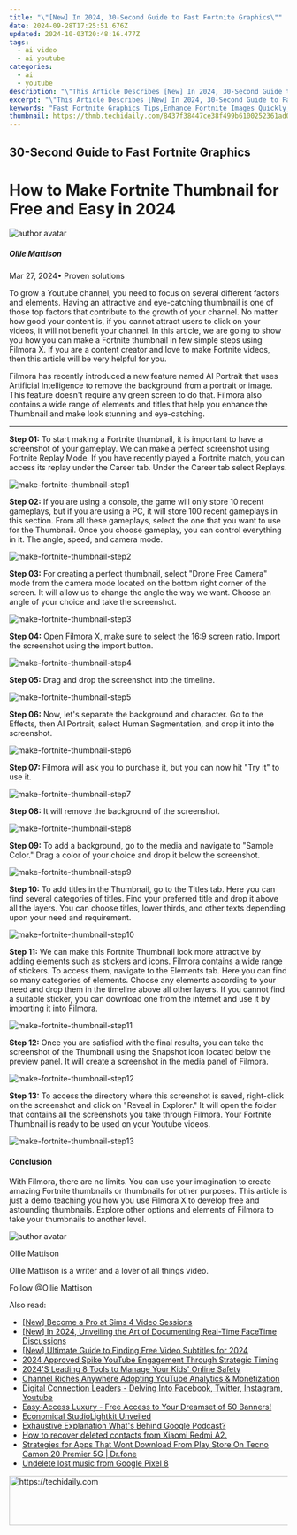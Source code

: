 ```yaml
---
title: "\"[New] In 2024, 30-Second Guide to Fast Fortnite Graphics\""
date: 2024-09-28T17:25:51.676Z
updated: 2024-10-03T20:48:16.477Z
tags:
  - ai video
  - ai youtube
categories:
  - ai
  - youtube
description: "\"This Article Describes [New] In 2024, 30-Second Guide to Fast Fortnite Graphics\""
excerpt: "\"This Article Describes [New] In 2024, 30-Second Guide to Fast Fortnite Graphics\""
keywords: "Fast Fortnite Graphics Tips,Enhance Fortnite Images Quickly,Speed Up Game Visuals Fortnite,Optimize Fortnite Graphics Faster,Boost Fortnite Image Quality,Fortnite Graphics Performance,Accelerate Fortnite Visuals"
thumbnail: https://thmb.techidaily.com/8437f38447ce38f499b6100252361ad0a548e9cd2a118e2df20ca665823d885e.jpg
---
```


## 30-Second Guide to Fast Fortnite Graphics

# How to Make Fortnite Thumbnail for Free and Easy in 2024

![author avatar](https://images.wondershare.com/filmora/article-images/ollie-mattison.jpg)

##### Ollie Mattison

 Mar 27, 2024• Proven solutions

To grow a Youtube channel, you need to focus on several different factors and elements. Having an attractive and eye-catching thumbnail is one of those top factors that contribute to the growth of your channel. No matter how good your content is, if you cannot attract users to click on your videos, it will not benefit your channel. In this article, we are going to show you how you can make a Fortnite thumbnail in few simple steps using Filmora X. If you are a content creator and love to make Fortnite videos, then this article will be very helpful for you.

Filmora has recently introduced a new feature named AI Portrait that uses Artificial Intelligence to remove the background from a portrait or image. This feature doesn't require any green screen to do that. Filmora also contains a wide range of elements and titles that help you enhance the Thumbnail and make look stunning and eye-catching.

---

**Step 01:** To start making a Fortnite thumbnail, it is important to have a screenshot of your gameplay. We can make a perfect screenshot using Fortnite Replay Mode. If you have recently played a Fortnite match, you can access its replay under the Career tab. Under the Career tab select Replays.

![make-fortnite-thumbnail-step1](https://images.wondershare.com/filmora/article-images/make-fortnite-thumbnail-step1.jpg)

**Step 02:** If you are using a console, the game will only store 10 recent gameplays, but if you are using a PC, it will store 100 recent gameplays in this section. From all these gameplays, select the one that you want to use for the Thumbnail. Once you choose gameplay, you can control everything in it. The angle, speed, and camera mode.

![make-fortnite-thumbnail-step2](https://images.wondershare.com/filmora/article-images/make-fortnite-thumbnail-step2.jpg)

**Step 03:** For creating a perfect thumbnail, select "Drone Free Camera" mode from the camera mode located on the bottom right corner of the screen. It will allow us to change the angle the way we want. Choose an angle of your choice and take the screenshot.

![make-fortnite-thumbnail-step3](https://images.wondershare.com/filmora/article-images/make-fortnite-thumbnail-step3.jpg)

**Step 04:** Open Filmora X, make sure to select the 16:9 screen ratio. Import the screenshot using the import button.

![make-fortnite-thumbnail-step4](https://images.wondershare.com/filmora/article-images/make-fortnite-thumbnail-step4.jpg)

**Step 05:** Drag and drop the screenshot into the timeline.

![make-fortnite-thumbnail-step5](https://images.wondershare.com/filmora/article-images/make-fortnite-thumbnail-step5.jpg)

**Step 06:** Now, let's separate the background and character. Go to the Effects, then AI Portrait, select Human Segmentation, and drop it into the screenshot.

![make-fortnite-thumbnail-step6](https://images.wondershare.com/filmora/article-images/make-fortnite-thumbnail-step6.jpg)

**Step 07:** Filmora will ask you to purchase it, but you can now hit "Try it" to use it.

![make-fortnite-thumbnail-step7](https://images.wondershare.com/filmora/article-images/make-fortnite-thumbnail-step7.jpg)

**Step 08:** It will remove the background of the screenshot.

![make-fortnite-thumbnail-step8](https://images.wondershare.com/filmora/article-images/make-fortnite-thumbnail-step8.jpg)

**Step 09:** To add a background, go to the media and navigate to "Sample Color." Drag a color of your choice and drop it below the screenshot.

![make-fortnite-thumbnail-step9](https://images.wondershare.com/filmora/article-images/make-fortnite-thumbnail-step9.jpg)

**Step 10:** To add titles in the Thumbnail, go to the Titles tab. Here you can find several categories of titles. Find your preferred title and drop it above all the layers. You can choose titles, lower thirds, and other texts depending upon your need and requirement.

![make-fortnite-thumbnail-step10](https://images.wondershare.com/filmora/article-images/make-fortnite-thumbnail-step10.jpg)

**Step 11:** We can make this Fortnite Thumbnail look more attractive by adding elements such as stickers and icons. Filmora contains a wide range of stickers. To access them, navigate to the Elements tab. Here you can find so many categories of elements. Choose any elements according to your need and drop them in the timeline above all other layers. If you cannot find a suitable sticker, you can download one from the internet and use it by importing it into Filmora.

![make-fortnite-thumbnail-step11](https://images.wondershare.com/filmora/article-images/make-fortnite-thumbnail-step11.jpg)

**Step 12:** Once you are satisfied with the final results, you can take the screenshot of the Thumbnail using the Snapshot icon located below the preview panel. It will create a screenshot in the media panel of Filmora.

![make-fortnite-thumbnail-step12](https://images.wondershare.com/filmora/article-images/make-fortnite-thumbnail-step12.jpg)

**Step 13:** To access the directory where this screenshot is saved, right-click on the screenshot and click on "Reveal in Explorer." It will open the folder that contains all the screenshots you take through Filmora. Your Fortnite Thumbnail is ready to be used on your Youtube videos.

![make-fortnite-thumbnail-step13](https://images.wondershare.com/filmora/article-images/make-fortnite-thumbnail-step13.jpg)

#### Conclusion

With Filmora, there are no limits. You can use your imagination to create amazing Fortnite thumbnails or thumbnails for other purposes. This article is just a demo teaching you how you use Filmora X to develop free and astounding thumbnails. Explore other options and elements of Filmora to take your thumbnails to another level.

 ![author avatar](https://images.wondershare.com/filmora/article-images/ollie-mattison.jpg)

Ollie Mattison

Ollie Mattison is a writer and a lover of all things video.

Follow @Ollie Mattison

<ins class="adsbygoogle"
     style="display:block"
     data-ad-format="autorelaxed"
     data-ad-client="ca-pub-7571918770474297"
     data-ad-slot="1223367746"></ins>

<ins class="adsbygoogle"
     style="display:block"
     data-ad-client="ca-pub-7571918770474297"
     data-ad-slot="8358498916"
     data-ad-format="auto"
     data-full-width-responsive="true"></ins>

<span class="atpl-alsoreadstyle">Also read:</span>
<div><ul>
<li><a href="https://video-capture.techidaily.com/new-become-a-pro-at-sims-4-video-sessions/"><u>[New] Become a Pro at Sims 4 Video Sessions</u></a></li>
<li><a href="https://screen-sharing-recording.techidaily.com/new-in-2024-unveiling-the-art-of-documenting-real-time-facetime-discussions/"><u>[New] In 2024, Unveiling the Art of Documenting Real-Time FaceTime Discussions</u></a></li>
<li><a href="https://youtube-zero.techidaily.com/ltimate-guide-to-finding-free-video-subtitles-for-2024/"><u>[New] Ultimate Guide to Finding Free Video Subtitles for 2024</u></a></li>
<li><a href="https://youtube-zero.techidaily.com/approved-spike-youtube-engagement-through-strategic-timing/"><u>2024 Approved Spike YouTube Engagement Through Strategic Timing</u></a></li>
<li><a href="https://tech-recovery.techidaily.com/2024s-leading-8-tools-to-manage-your-kids-online-safety/"><u>2024'S Leading 8 Tools to Manage Your Kids' Online Safety</u></a></li>
<li><a href="https://youtube-zero.techidaily.com/el-riches-anywhere-adopting-youtube-analytics-and-monetization/"><u>Channel Riches Anywhere Adopting YouTube Analytics & Monetization</u></a></li>
<li><a href="https://win-forum.techidaily.com/digital-connection-leaders-delving-into-facebook-twitter-instagram-youtube/"><u>Digital Connection Leaders - Delving Into Facebook, Twitter, Instagram, Youtube</u></a></li>
<li><a href="https://youtube-zero.techidaily.com/access-luxury-free-access-to-your-dreamset-of-50-banners/"><u>Easy-Access Luxury - Free Access to Your Dreamset of 50 Banners!</u></a></li>
<li><a href="https://buynow-info.techidaily.com/economical-studiolightkit-unveiled/"><u>Economical StudioLightkit Unveiled</u></a></li>
<li><a href="https://extra-lessons.techidaily.com/exhaustive-explanation-whats-behind-google-podcast/"><u>Exhaustive Explanation What's Behind Google Podcast?</u></a></li>
<li><a href="https://blog-min.techidaily.com/how-to-recover-deleted-contacts-from-xiaomi-redmi-a2-by-fonelab-android-recover-contacts/"><u>How to recover deleted contacts from Xiaomi Redmi A2.</u></a></li>
<li><a href="https://howto.techidaily.com/strategies-for-apps-that-wont-download-from-play-store-on-tecno-camon-20-premier-5g-drfone-by-drfone-fix-android-problems-fix-android-problems/"><u>Strategies for Apps That Wont Download From Play Store On Tecno Camon 20 Premier 5G | Dr.fone</u></a></li>
<li><a href="https://techidaily.com/undelete-lost-music-from-google-pixel-8-by-fonelab-android-recover-music/"><u>Undelete lost music from Google Pixel 8</u></a></li>
</ul></div>

<!-- affiliate ads begin -->
<a href="https://appsumo.8odi.net/c/5597632/2068417/7443" target="_top" id="2068417">
  <img src="//a.impactradius-go.com/display-ad/7443-2068417" border="0" alt="https://techidaily.com" width="728" height="90"/>
</a>
<img height="0" width="0" src="https://appsumo.8odi.net/i/5597632/2068417/7443" style="position:absolute;visibility:hidden;" border="0" />
<!-- affiliate ads end -->

